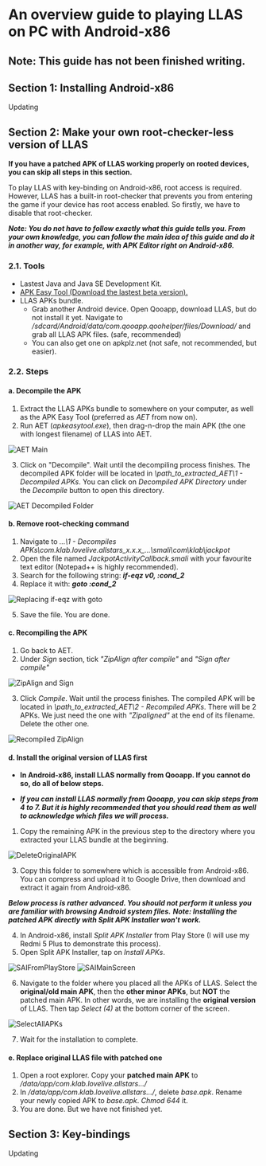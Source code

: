 # An overview guide to playing LLAS on PC with Android-x86

## Note: This guide has not been finished writing.

## Section 1: Installing Android-x86

Updating

## Section 2: Make your own root-checker-less version of LLAS

**If you have a patched APK of LLAS working properly on rooted devices, you can skip all steps in this section.**

To play LLAS with key-binding on Android-x86, root access is required. However, LLAS has a built-in root-checker that prevents you from entering the game if your device has root access enabled.
So firstly, we have to disable that root-checker.

***Note: You do not have to follow exactly what this guide tells you. From your own knowledge, you can follow the main idea of this guide and do it in another way, for example, with APK Editor right on Android-x86.***

### 2.1. Tools
* Lastest Java and Java SE Development Kit.
* [APK Easy Tool (Download the lastest beta version).](https://forum.xda-developers.com/android/software-hacking/tool-apk-easy-tool-v1-02-windows-gui-t3333960)
* LLAS APKs bundle.
	* Grab another Android device. Open Qooapp, download LLAS, but do not install it yet. Navigate to */sdcard/Android/data/com.qooapp.qoohelper/files/Download/* and grab all LLAS APK files. (safe, recommended)
	* You can also get one on apkplz.net (not safe, not recommended, but easier).

### 2.2. Steps
#### a. Decompile the APK
1. Extract the LLAS APKs bundle to somewhere on your computer, as well as the APK Easy Tool (preferred as *AET* from now on).
2. Run AET (*apkeasytool.exe*), then drag-n-drop the main APK (the one with longest filename) of LLAS into AET.

![AET Main](Images/1-AET-Main-Menu.png)

3. Click on "Decompile". Wait until the decompiling process finishes.
The decompiled APK folder will be located in *\path_to_extracted_AET\1 - Decompiled APKs*.
You can click on *Decompiled APK Directory* under the *Decompile* button to open this directory.

![AET Decompiled Folder](Images/2-Decompiled-Folder.png)

#### b. Remove root-checking command
1. Navigate to *...\1 - Decompiles APKs\com.klab.lovelive.allstars_x.x.x_...\smali\com\klab\jackpot*
2. Open the file named *JackpotActivityCallback.smali* with your favourite text editor (Notepad++ is highly recommended).
3. Search for the following string: ***if-eqz v0, :cond_2***
4. Replace it with: ***goto :cond_2***

![Replacing if-eqz with goto](Images/3-ChangeSmaliCommand.png)

5. Save the file. You are done.

#### c. Recompiling the APK
1. Go back to AET. 
2. Under *Sign* section, tick *"ZipAlign after compile"* and *"Sign after compile"*

![ZipAlign and Sign](Images/4-AET-Select-Sign-Zipalign.png)

3. Click *Compile*. Wait until the process finishes.
The compiled APK will be located in *\path_to_extracted_AET\2 - Recompiled APKs*.
There will be 2 APKs. We just need the one with *"Zipaligned"* at the end of its filename. Delete the other one.

![Recompiled ZipAlign](Images/5-RecompiledFolder.png)

#### d. Install the original version of LLAS first

* **In Android-x86, install LLAS normally from Qooapp. If you cannot do so, do all of below steps.**

* ***If you can install LLAS normally from Qooapp, you can skip steps from 4 to 7. But it is highly recommended that you should read them as well to acknowledge which files we will process.***

1. Copy the remaining APK in the previous step to the directory where you extracted your LLAS bundle at the beginning.

![DeleteOriginalAPK](Images/6-DeleteOriginal.png)

3. Copy this folder to somewhere which is accessible from Android-x86. You can compress and upload it to Google Drive, then download and extract it again from Android-x86.

***Below process is rather advanced. You should not perform it unless you are familiar with browsing Android system files.***
***Note: Installing the patched APK directly with Split APK Installer won't work.***

4. In Android-x86, install *Split APK Installer* from Play Store (I will use my Redmi 5 Plus to demonstrate this process).
5. Open Split APK Installer, tap on *Install APKs*.

![SAIFromPlayStore](Images/7-SAIPlayStore.jpg)
![SAIMainScreen](Images/8-SaiMainMenu.jpg)

6. Navigate to the folder where you placed all the APKs of LLAS. Select the **original/old main APK**, then the **other minor APKs**, but **NOT** the patched main APK. In other words, we are installing the **original version** of LLAS. Then tap *Select (4)* at the bottom corner of the screen.

![SelectAllAPKs](Images/9-SelectAllAPKs.jpg)

7. Wait for the installation to complete.

#### e. Replace original LLAS file with patched one

1. Open a root explorer. Copy your **patched main APK** to */data/app/com.klab.lovelive.allstars.../*
2. In */data/app/com.klab.lovelive.allstars.../*, delete *base.apk*. Rename your newly copied APK to *base.apk*. *Chmod 644* it.
3. You are done. But we have not finished yet.

## Section 3: Key-bindings

Updating
